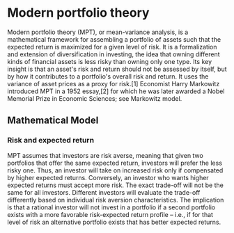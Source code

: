 # Modern portfolio theory

Modern portfolio theory (MPT), or mean-variance analysis, is a mathematical framework for assembling a portfolio of assets such that the expected return is maximized for a given level of risk. It is a formalization and extension of diversification in investing, the idea that owning different kinds of financial assets is less risky than owning only one type. Its key insight is that an asset's risk and return should not be assessed by itself, but by how it contributes to a portfolio's overall risk and return. It uses the variance of asset prices as a proxy for risk.[1]
Economist Harry Markowitz introduced MPT in a 1952 essay,[2] for which he was later awarded a Nobel Memorial Prize in Economic Sciences; see Markowitz model.

## Mathematical Model

### Risk and expected return

MPT assumes that investors are risk averse, meaning that given two portfolios that offer the same expected return, investors will prefer the less risky one. Thus, an investor will take on increased risk only if compensated by higher expected returns. Conversely, an investor who wants higher expected returns must accept more risk. The exact trade-off will not be the same for all investors. Different investors will evaluate the trade-off differently based on individual risk aversion characteristics. The implication is that a rational investor will not invest in a portfolio if a second portfolio exists with a more favorable risk-expected return profile – i.e., if for that level of risk an alternative portfolio exists that has better expected returns.